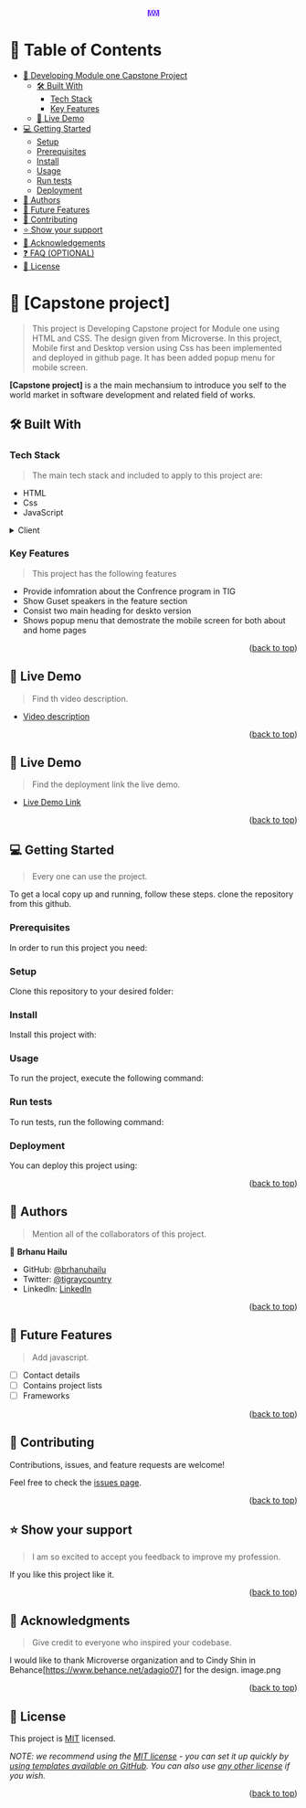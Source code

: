 <a name="readme-top"></a>

<!--
HOW TO USE:
This is an example of how you may give instructions on setting up your project locally.

Modify this file to match your project and remove sections that don't apply.

REQUIRED SECTIONS:
- Table of Contents
- About the Project
  - Built With
  - Live Demo
- Getting Started
- Authors
- Future Features
- Contributing
- Show your support
- Acknowledgements
- License

OPTIONAL SECTIONS:
- FAQ

After you're finished please remove all the comments and instructions!
-->

<div align="center">
  <!-- You are encouraged to replace this logo with your own! Otherwise you can also remove it. -->
  <img src="./Images/murple_logo.png" alt="logo" width="20"  height="auto" />
  <br/>

</div>

<!-- TABLE OF CONTENTS -->

# 📗 Table of Contents

- [📖 Developing Module one Capstone Project](#about-project)
  - [🛠 Built With](#built-with)
    - [Tech Stack](#tech-stack)
    - [Key Features](#key-features)
  - [🚀 Live Demo](#live-demo)
- [💻 Getting Started](#getting-started)
  - [Setup](#setup)
  - [Prerequisites](#prerequisites)
  - [Install](#install)
  - [Usage](#usage)
  - [Run tests](#run-tests)
  - [Deployment](#triangular_flag_on_post-deployment)
- [👥 Authors](#authors)
- [🔭 Future Features](#future-features)
- [🤝 Contributing](#contributing)
- [⭐️ Show your support](#support)
- [🙏 Acknowledgements](#acknowledgements)
- [❓ FAQ (OPTIONAL)](#faq)
- [📝 License](#license)

<!-- PROJECT DESCRIPTION -->

# 📖 [Capstone project] <a name="about-project"></a>

> This project is Developing Capstone project for Module one using HTML and CSS. The design given from Microverse.
> In this project, Mobile first and Desktop version using Css has been implemented and deployed in github page. It has been added popup menu for mobile screen.

**[Capstone project]** is a the main mechansium to introduce you self to the world market in software development and related field of works.

## 🛠 Built With <a name="built-with"></a>

### Tech Stack <a name="tech-stack"></a>

> The main tech stack and included to apply to this project are:

- HTML
- Css
- JavaScript

<details>
  <summary>Client</summary>
  <ul>
    <li><a href="https://reactjs.org/">Html</a></li>
    <li><a href="https://reactjs.org/">CSS</a></li>
  </ul>
</details>

<!-- Features -->

### Key Features <a name="key-features"></a>

> This project has the following features

- Provide infomration about the Confrence program in TIG
- Show Guset speakers in the feature section
- Consist two main heading for deskto version
- Shows popup menu that demostrate the mobile screen for both about and home pages

<p align="right">(<a href="#readme-top">back to top</a>)</p>
<!--video description-->
<!-- LIVE DEMO -->

## 🚀 Live Demo <a name="live-demo"></a>

> Find th video description.

- [Video description](https://www.loom.com/share/6d0aafa32384413186a9e40a700e01e3)

<p align="right">(<a href="#readme-top">back to top</a>)</p>
<!-- LIVE DEMO -->

## 🚀 Live Demo <a name="live-demo"></a>

> Find the deployment link the live demo.

- [Live Demo Link](https://brhanuhailu.github.io/Moudle1CapstoneProject/index.html)

<p align="right">(<a href="#readme-top">back to top</a>)</p>

<!-- GETTING STARTED -->

## 💻 Getting Started <a name="getting-started"></a>

> Every one can use the project.

To get a local copy up and running, follow these steps.
clone the repository from this github.

### Prerequisites

In order to run this project you need:

<!--
Example command:

```sh
 git
 vs-code
 browser
```
 -->

### Setup

Clone this repository to your desired folder:

<!--
Example commands:

```sh
  cd my-folder
  https://github.com/brhanuhailu/Moudle1CapstoneProject.git
```
--->

### Install

Install this project with:

<!--
Example command:

```sh
  cd my-project
  gem install
```
--->

### Usage

To run the project, execute the following command:

<!--
Example command:

```sh
  rails server
```
--->

### Run tests

To run tests, run the following command:

<!--
Example command:

```sh
  bin/rails test test/models/article_test.rb
```
--->

### Deployment

You can deploy this project using:

<!--
Example:

```sh

```
 -->

<p align="right">(<a href="#readme-top">back to top</a>)</p>

<!-- AUTHORS -->

## 👥 Authors <a name="authors"></a>

> Mention all of the collaborators of this project.

👤 **Brhanu Hailu**

- GitHub: [@brhanuhailu](https://github.com/brhanuhailu)
- Twitter: [@tigraycountry](https://twitter.com/TigrayCountry)
- LinkedIn: [LinkedIn](https://www.linkedin.com/in/brhanu-hailu-85578a246/)

<p align="right">(<a href="#readme-top">back to top</a>)</p>

<!-- FUTURE FEATURES -->

## 🔭 Future Features <a name="future-features"></a>

> Add javascript.

- [ ] Contact details
- [ ] Contains project lists
- [ ] Frameworks

<p align="right">(<a href="#readme-top">back to top</a>)</p>

<!-- CONTRIBUTING -->

## 🤝 Contributing <a name="contributing"></a>

Contributions, issues, and feature requests are welcome!

Feel free to check the [issues page](https://github.com/brhanuhailu/module1capstoneproject/issues).

<p align="right">(<a href="#readme-top">back to top</a>)</p>

<!-- SUPPORT -->

## ⭐️ Show your support <a name="support"></a>

> I am so excited to accept you feedback to improve my profession.

If you like this project like it.

<p align="right">(<a href="#readme-top">back to top</a>)</p>

<!-- ACKNOWLEDGEMENTS -->

## 🙏 Acknowledgments <a name="acknowledgements"></a>

> Give credit to everyone who inspired your codebase.

I would like to thank Microverse organization
and to Cindy Shin in Behance[https://www.behance.net/adagio07] for the design.
image.png

<p align="right">(<a href="#readme-top">back to top</a>)</p>

<!-- FAQ (optional) -->

<!-- LICENSE -->

## 📝 License <a name="license"></a>

This project is [MIT](https://github.com/brhanuhailu/Moudle1CapstoneProject) licensed.

_NOTE: we recommend using the [MIT license](https://choosealicense.com/licenses/mit/) - you can set it up quickly by [using templates available on GitHub](https://docs.github.com/en/communities/setting-up-your-project-for-healthy-contributions/adding-a-license-to-a-repository). You can also use [any other license](https://choosealicense.com/licenses/) if you wish._

<p align="right">(<a href="#readme-top">back to top</a>)</p>
